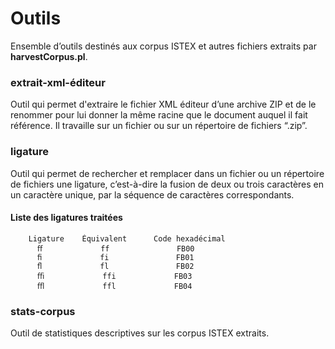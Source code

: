 Outils
===============

Ensemble d’outils destinés aux corpus ISTEX  et autres fichiers extraits par **harvestCorpus.pl**.

### extrait-xml-éditeur

Outil qui permet d'extraire le fichier XML éditeur d’une archive ZIP et de le renommer pour lui donner la même racine que le document auquel il fait référence. Il travaille sur un fichier ou sur un répertoire de fichiers “.zip”. 

### ligature

Outil qui permet de rechercher et remplacer dans un fichier ou un répertoire de fichiers une ligature, c’est-à-dire la fusion de deux ou trois caractères en un caractère unique, par la séquence de caractères correspondants. 

#### Liste des ligatures traitées
```
    Ligature	Équivalent		Code hexadécimal
      ﬀ				ff				 FB00
      ﬁ				fi				 FB01
      ﬂ				fl				 FB02
      ﬃ				ffi				FB03
      ﬄ				ffl				FB04
```

### stats-corpus

Outil de statistiques descriptives sur les corpus ISTEX extraits. 

